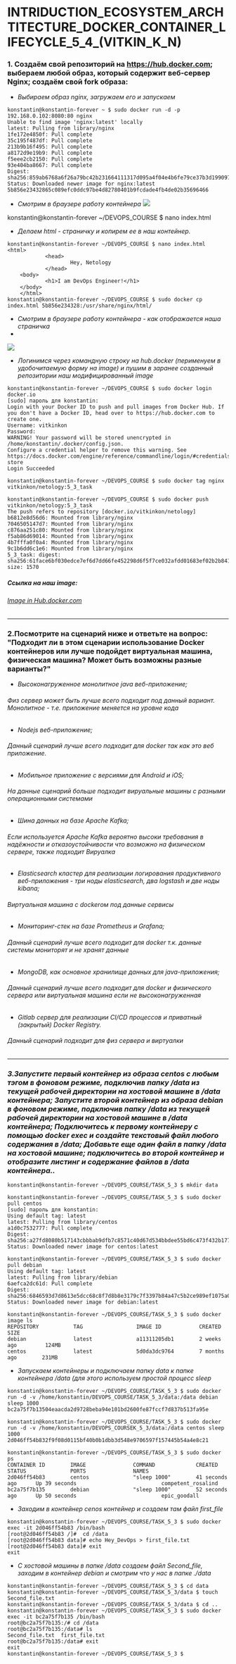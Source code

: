 # INTRIDUCTION_ECOSYSTEM_ARCHTITECTURE_DOCKER_CONTAINER_LIFECYCLE_5_4_(VITKIN_K_N)

### 1. Cоздаём свой репозиторий на https://hub.docker.com; выбераем любой образ, который содержит веб-сервер Nginx; создаём свой fork образа:
- *Выбираем образ nginx, загружаем его и запускаем*
```
konstantin@konstantin-forever ~ $ sudo docker run -d -p 192.168.0.102:8080:80 nginx
Unable to find image 'nginx:latest' locally
latest: Pulling from library/nginx
1fe172e4850f: Pull complete
35c195f487df: Pull complete
213b9b16f495: Pull complete
a8172d9e19b9: Pull complete
f5eee2cb2150: Pull complete
93e404ba8667: Pull complete
Digest: sha256:859ab6768a6f26a79bc42b231664111317d095a4f04e4b6fe79ce37b3d199097
Status: Downloaded newer image for nginx:latest
5b856e23432865c089efc0ddc97be4d82780401b9fcdade4fb4de02b35696466

```
- *Смотрим в браузере работу контейнера*
![](https://github.com/VitkinKN/HOMEWORKNETOLOGY/blob/master/IMAGES/9.png )

konstantin@konstantin-forever ~/DEVOPS_COURSE $ nano index.html
- *Делаем html - страничку и копирем ее в наш контейнер.*
```
konstantin@konstantin-forever ~/DEVOPS_COURSE $ nano index.html
<html>
	        <head>
	                Hey, Netology
	        </head>
	<body>
	        <h1>I am DevOps Engineer!</h1>
	</body>
	</html>
konstantin@konstantin-forever ~/DEVOPS_COURSE $ sudo docker cp index.html 5b856e234328:/usr/share/nginx/html/
```
- *Cмотрим в браузере работу контейнера - как отображается наша страничка*
-
![](https://github.com/VitkinKN/HOMEWORKNETOLOGY/blob/master/IMAGES/8.png )

- *Логинимся через командную строку на hub.docker (перименуем в удобочитаемую форму на image) и пушим в заранее созданный репозитории наш модифицированный image*
```
konstantin@konstantin-forever ~/DEVOPS_COURSE $ sudo docker login docker.io
[sudo] пароль для konstantin:
Login with your Docker ID to push and pull images from Docker Hub. If you don't have a Docker ID, head over to https://hub.docker.com to create one.
Username: vitkinkon
Password:
WARNING! Your password will be stored unencrypted in /home/konstantin/.docker/config.json.
Configure a credential helper to remove this warning. See
https://docs.docker.com/engine/reference/commandline/login/#credentials-store
Login Succeeded

konstantin@konstantin-forever ~/DEVOPS_COURSE $ sudo docker tag nginx vitkinkon/netology:5_3_task

konstantin@konstantin-forever ~/DEVOPS_COURSE $ sudo docker push vitkinkon/netology:5_3_task
The push refers to repository [docker.io/vitkinkon/netology]
b6812e8d56d6: Mounted from library/nginx
7046505147d7: Mounted from library/nginx
c876aa251c80: Mounted from library/nginx
f5ab86d69014: Mounted from library/nginx
4b7fffa0f0a4: Mounted from library/nginx
9c1b6dd6c1e6: Mounted from library/nginx
5_3_task: digest: sha256:61face6bf030edce7ef6d7dd66fe452298d6f5f7ce032afdd01683ef02b2b841 size: 1570
```
##### *Ccылка на наш image:*
###### [Image in Hub.docker.com](https://hub.docker.com/layers/210207984/vitkinkon/netology/5_3_task/images/sha256-61face6bf030edce7ef6d7dd66fe452298d6f5f7ce032afdd01683ef02b2b841?context=repo&tab=layers )
___
### 2.Посмотрите на сценарий ниже и ответьте на вопрос: "Подходит ли в этом сценарии использование Docker контейнеров или лучше подойдет виртуальная машина, физическая машина? Может быть возможны разные варианты?"
- *Высоконагруженное монолитное java веб-приложение;*
###### *Физ сервер может быть лучше всего подходит под данный вариант. Монолитное - т.е. приложение меняется на уровне кода*
- *Nodejs веб-приложение;*
###### *Данный сценарий лучше всего подходит для docker так как это веб приложение.*
- *Мобильное приложение c версиями для Android и iOS;*
###### *На данные сценарий больше подходит вируальные машины с разными операционными системами*
- *Шина данных на базе Apache Kafka;*
###### *Если используется Apache Kafka вероятно высоки требования в надёжности и отказоустойчивости что возможно на физическом сервере, также подходит Вируалка*
- *Elasticsearch кластер для реализации логирования продуктивного веб-приложения - три ноды elasticsearch, два logstash и две ноды kibana;*
###### *Виртуальная машина с dockerом под данные сервисы*
- *Мониторинг-стек на базе Prometheus и Grafana;*
###### *Данный сценарий лучше всего подходит для docker т.к. данные системы мониторят и не хранят данные*
- *MongoDB, как основное хранилище данных для java-приложения;*
###### *Данный сценарий лучше всего подходит для docker и физического сервера или виртуальная машина если не высоконагруженная*
- *Gitlab сервер для реализации CI/CD процессов и приватный (закрытый) Docker Registry.*
###### *Данный сценарий подходит для физ сервера и виртуалки*

___

### *3.Запустите первый контейнер из образа centos c любым тэгом в фоновом режиме, подключив папку /data из текущей рабочей директории на хостовой машине в /data контейнера; Запустите второй контейнер из образа debian в фоновом режиме, подключив папку /data из текущей рабочей директории на хостовой машине в /data контейнера; Подключитесь к первому контейнеру с помощью docker exec и создайте текстовый файл любого содержания в /data; Добавьте еще один файл в папку /data на хостовой машине; подключитесь во второй контейнер и отобразите листинг и содержание файлов в /data контейнера..*

```
konstantin@konstantin-forever ~/DEVOPS_COURSE/TASK_5_3 $ mkdir data

konstantin@konstantin-forever ~/DEVOPS_COURSE/TASK_5_3 $ sudo docker pull centos
[sudo] пароль для konstantin:
Using default tag: latest
latest: Pulling from library/centos
a1d0c7532777: Pull complete
Digest: sha256:a27fd8080b517143cbbbab9dfb7c8571c40d67d534bbdee55bd6c473f432b177
Status: Downloaded newer image for centos:latest

konstantin@konstantin-forever ~/DEVOPS_COURSE/TASK_5_3 $ sudo docker pull debian
Using default tag: latest
latest: Pulling from library/debian
6aefca2dc61d: Pull complete
Digest: sha256:6846593d7d8613e5dcc68c8f7d8b8e3179c7f3397b84a47c5b2ce989ef1075a0
Status: Downloaded newer image for debian:latest

konstantin@konstantin-forever ~/DEVOPS_COURSE/TASK_5_3 $ sudo docker image ls
REPOSITORY           TAG                 IMAGE ID            CREATED             SIZE
debian               latest              a11311205db1        2 weeks ago         124MB
centos               latest              5d0da3dc9764        7 months ago        231MB

```
- *Запускаем контейнеры и подключаем папку data к папке контейнера /data (для этого используем простой процесс sleep*
```
konstantin@konstantin-forever ~/DEVOPS_COURSE/TASK_5_3 $ sudo docker run -d -v /home/konstantin/DEVOPS_COURSE/TASK_5_3/data:/data debian sleep 1000
bc2a75f7b13504eaacda2d9728beba94e101bd2600fe87fccf7d837b513fa95e

konstantin@konstantin-forever ~/DEVOPS_COURSE/TASK_5_3 $ sudo docker run -d -v /home/konstantin/DEVOPS_COURSEK_5_3/data:/data centos sleep 1000
2d046ff54b832f9f08d0115bf40b0b1dbb3d548e9706597f157445b54a4e8c21

konstantin@konstantin-forever ~/DEVOPS_COURSE/TASK_5_3 $ sudo docker ps
CONTAINER ID        IMAGE               COMMAND             CREATED             STATUS              PORTS               NAMES
2d046ff54b83        centos              "sleep 1000"        41 seconds ago      Up 39 seconds                           competent_rosalind
bc2a75f7b135        debian              "sleep 1000"        52 seconds ago      Up 50 seconds                           epic_goodall
```
- *Заходим в контейнер сenos контейнер и создаем там файл  first_file*
```
konstantin@konstantin-forever ~/DEVOPS_COURSE/TASK_5_3 $ sudo docker exec -it 2d046ff54b83 /bin/bash
[root@2d046ff54b83 /]#  cd /data
[root@2d046ff54b83 data]# echo Hey_DevOps > first_file.txt
[root@2d046ff54b83 data]# exit
exit
```
- *С хостовой машины в папке /data создаем файл Second_file, заходим в контейнер debian и смотрим что у нас в папке ./data*
```
konstantin@konstantin-forever ~/DEVOPS_COURSE/TASK_5_3 $ cd data
konstantin@konstantin-forever ~/DEVOPS_COURSE/TASK_5_3/data $ touch Second_file.txt
konstantin@konstantin-forever ~/DEVOPS_COURSE/TASK_5_3/data $ cd ..
konstantin@konstantin-forever ~/DEVOPS_COURSE/TASK_5_3 $ sudo docker exec -it bc2a75f7b135 /bin/bash
root@bc2a75f7b135:/# cd /data
root@bc2a75f7b135:/data# ls
Second_file.txt  first_file.txt
root@bc2a75f7b135:/data# exit
exit
konstantin@konstantin-forever ~/DEVOPS_COURSE/TASK_5_3 $
```
